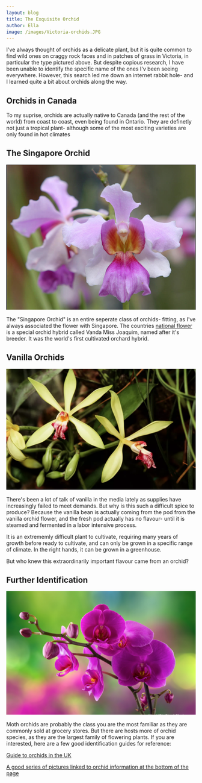```yaml
---
layout: blog
title: The Exquisite Orchid
author: Ella
image: /images/Victoria-orchids.JPG
---
```


I've always thought of orchids as a delicate plant, but it is quite common to find wild ones on craggy rock faces and in patches of grass in Victoria, in particular the type pictured above. But despite copious research, I have been unable to identify the specific name of the ones I'v been seeing everywhere. However, this search led me down an internet rabbit hole-  and I learned quite a bit about orchids along the way. 

## Orchids in Canada

To my suprise, orchids are actually native to Canada (and  the rest of the world) from coast to coast, even being found in Ontario. They are definetly not just a tropical plant- although some of the most exciting varieties are only found in hot climates

## The Singapore Orchid

![](/images/theSingaporeOrchid.png)

The "Singapore Orchid" is an entire seperate class of orchids- fitting, as I've always associated the flower with Singapore. The countries [national flower](https://www.marinabaysands.com/singapore-visitors-guide/nature-and-outdoors/orchids-singapore-national-flower.html#H0XWs5UGzHoBBxKW.97) is a special orchid hybrid called Vanda Miss Joaquim, named after it's breeder. It was the world's first cultivated orchard hybrid.  

## Vanilla Orchids

![](/images/VanillaOrchid.png)

There's been a lot of talk of vanilla in the media lately as supplies have increasingly failed to meet demands. But why is this such a difficult spice to produce? Because the vanilla bean is actually coming from the pod from the vanilla orchid flower, and the fresh pod actually has no flavour- until it is steamed and fermented in a labor intensive process.

It is an extrememly difficult plant to cultivate, requiring many years of growth before ready to cultivate, and can only be grown in a specific range of climate. In the right hands, it can be grown in a greenhouse.

But who knew this extraordinarily important flavour came from an orchid?

## Further Identification

![](/images/MothOrchids.png)

Moth orchids are probably the class you are the most familiar as they are commonly sold at grocery stores. But there are hosts more of orchid species, as they are the largest family of flowering plants. If you are interested, here are a few good identification guides for reference:

[Guide to orchids in the UK](http://www.nhm.ac.uk/content/dam/nhmwww/take-part/Citizenscience/orchid-observers/orchid-observers-id-guide.pdf)

[A good series of pictures linked to orchid information at the bottom of the page](http://everything-orchids.com/types-of-orchids)





